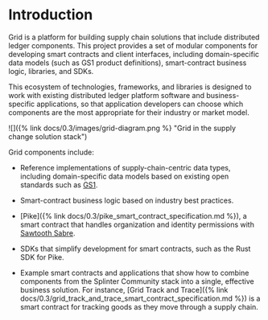 # Introduction

<!--
  Copyright (c) 2024 Bitwise IO, Inc.
  Copyright (c) 2019-2020 Cargill Incorporated
  Copyright (c) 2015-2017 Intel Corporation
  Licensed under Creative Commons Attribution 4.0 International License
  https://creativecommons.org/licenses/by/4.0/
-->

Grid is a platform for building supply chain solutions that include
distributed ledger components. This project provides a set of modular
components for developing smart contracts and client interfaces, including
domain-specific data models (such as GS1 product definitions), smart-contract
business logic, libraries, and SDKs.

This ecosystem of technologies, frameworks, and libraries is designed to
work with existing distributed ledger platform software and business-specific
applications, so that application developers can choose which components are
the most appropriate for their industry or market model.

![]({% link docs/0.3/images/grid-diagram.png %}
"Grid in the supply change solution stack")

Grid components include:

* Reference implementations of supply-chain-centric data types, including
  domain-specific data models based on existing open standards such as
  [GS1](https://www.gs1.org/standards).

* Smart-contract business logic based on industry best practices.

* [Pike]({% link docs/0.3/pike_smart_contract_specification.md %}),
  a smart contract that handles organization and identity permissions
  with [Sawtooth Sabre](https://github.com/splintercommunity/sawtooth-sabre).

* SDKs that simplify development for smart contracts, such as the Rust SDK for
  Pike.

* Example smart contracts and applications that show how to combine components
  from the Splinter Community stack into a single, effective business solution.
  For instance, [Grid Track and
  Trace]({% link docs/0.3/grid_track_and_trace_smart_contract_specification.md
  %})
  is a smart contract for tracking goods as they move through a supply chain.
